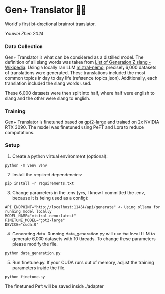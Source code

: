 # Gen+ Translator 🧠🚽
World's first bi-drectional brainrot translator.

<i>Youwei Zhen 2024</i>

### Data Collection
Gen+ Translator is what can be considered as a distilled model. The definition of all slang words was taken from [List of Generation Z slang - Wikipedia](https://en.wikipedia.org/wiki/List_of_Generation_Z_slang). Using a locally ran LLM [mistral-nemo](https://huggingface.co/mistralai/Mistral-Nemo-Instruct-2407), precisely 6,000 datasets of translations were generated. These translations included the most common topics in day to day life (reference topics.json). Additionally, each translation included the slang words used.

These 6,000 datasets were then split into half, where half were english to slang and the other were slang to english.

### Training
Gen+ Translator is finetuned based on [gpt2-large](https://huggingface.co/openai-community/gpt2-large) and trained on 2x NVIDIA RTX 3090. The model was finetuned using PeFT and Lora to reduce computations.

### Setup
1. Create a python virtual environment (optional):
```
python -m venv venv
```
2. Install the required dependencies: 
```
pip install -r requirements.txt
```
3. Change parameters in the .env (yes, I know I committed the .env, because it is being used as a config):
```
API_ENDPOINT="http://localhost:11434/api/generate" <- Using ollama for running model locally
MODEL_NAME="mistral-nemo:latest"
FINETUNE_MODEL="gpt2-large"
DEVICE="cuda:0"
```
4. Generating data. Running data_generation.py will use the local LLM to generate 6,000 datasets with 10 threads. To change these parameters please modify the file.
```
python data_generation.py
```
5. Run finetune.py. If your CUDA runs out of memory, adjust the training parameters inside the file.
```
python finetune.py
```
The finetuned Peft will be saved inside ./adapter

